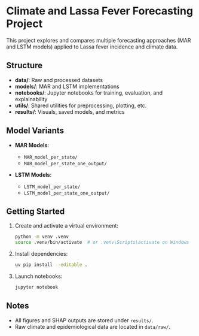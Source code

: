 # Climate and Lassa Fever Forecasting Project

This project explores and compares multiple forecasting approaches (MAR and LSTM models) applied to Lassa fever incidence and climate data.

## Structure

- **data/**: Raw and processed datasets
- **models/**: MAR and LSTM implementations
- **notebooks/**: Jupyter notebooks for training, evaluation, and explainability
- **utils/**: Shared utilities for preprocessing, plotting, etc.
- **results/**: Visuals, saved models, and metrics

## Model Variants

- **MAR Models**:
  - `MAR_model_per_state/`
  - `MAR_model_per_state_one_output/`

- **LSTM Models**:
  - `LSTM_model_per_state/`
  - `LSTM_model_per_state_one_output/`

## Getting Started

1. Create and activate a virtual environment:
    ```bash
    python -m venv .venv
    source .venv/bin/activate  # or .venv\Scripts\activate on Windows
    ```

2. Install dependencies:
    ```bash
    uv pip install --editable .
    ```

3. Launch notebooks:
    ```bash
    jupyter notebook
    ```

## Notes

- All figures and SHAP outputs are stored under `results/`.
- Raw climate and epidemiological data are located in `data/raw/`.
